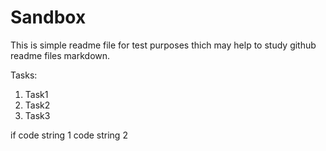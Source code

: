 Sandbox
========================
This is simple readme file for test purposes thich may help to study github readme files markdown.

Tasks:
1. Task1
2. Task2
3. Task3

if code string 1
code string 2
